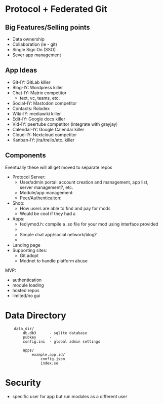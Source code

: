 # Protocol + Federated Git

## Big Features/Selling points
- Data ownership
- Collaboration (ie - git)
- Single Sign On (SSO)
- Sever app management

## App Ideas
- Git-IY: GitLab killer
- Blog-IY: Wordpress killer
- Chat-IY: Matrix competitor
  - text, vc, teams, etc.
- Social-IY: Mastodon competitor
- Contacts: Rolodex
- Wiki-IY: mediawiki killer
- Edit-IY: Google docs killer
- Vid-IY: peertube competitor (integrate with grayjay)
- Calendar-IY: Google Calendar killer
- Cloud-IY: Nextcloud competitor
- Kanban-IY: jira/trello/etc. killer

## Components
Eventually these will all get moved to separate repos
- Protocol Server:
    - User/admin portal: account creation and management, app list, server management?, etc.
    - Module/app management:
    - Peer/Authenticaiton:
- Shop:
    - How users are able to find and pay for mods
    - Would be cool if they had a
- Apps:
    - fediymod.h: compile a .so file for your mod using interface provided
    - 
    - Simple chat app/social network/blog?
    -
- Landing page
- Supporting sites:
    - Git adopt
    - Modnet to handle platform abuse

MVP:
- authentication
- module loading
- hosted repos
- limited/no gui



# Data Directory
```
    data_dir/
        db.db3      - sqlite database
        pubkey      -
        config.ini  - global admin settings

        apps/
            example.app.id/
                config.json
                index.so
```



# Security
- specific user for app but run modules as a different user
